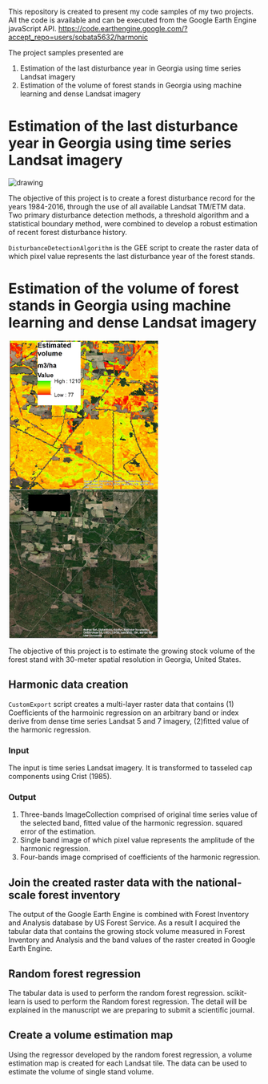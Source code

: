 
This repository is created to present my code samples of my two projects. All the code is available and can be executed from the Google Earth Engine javaScript API.
https://code.earthengine.google.com/?accept_repo=users/sobata5632/harmonic

The project samples presented are 

1. Estimation of the last disturbance year in Georgia using time series Landsat imagery
2. Estimation of the volume of forest stands in Georgia using machine learning and dense Landsat imagery

# Estimation of the last disturbance year in Georgia using time series Landsat imagery
<img src="images/mergedDiDeMap.jpg" alt="drawing" width="300"/>

The objective of this project is to create a forest disturbance record for the years 1984-2016, through the use of all available Landsat TM/ETM data. Two primary disturbance detection methods, a threshold algorithm and a statistical boundary method, were combined to develop a robust estimation of recent forest disturbance history. 

`DisturbanceDetectionAlgorithm` is the GEE script to create the raster data of which pixel value represents the last disturbance year of the forest stands. 

# Estimation of the volume of forest stands in Georgia using machine learning and dense Landsat imagery
<img src="images/volest.jpg" alt="drawing" width="300"/>

The objective of this project is to estimate the growing stock volume of the forest stand with 30-meter spatial resolution in Georgia, United States.

## Harmonic data creation
 `CustomExport` script creates a multi-layer raster data that contains (1) Coefficients of the harmoinic regression on an arbitrary band or index derive from dense time series Landsat 5 and 7 imagery, (2)fitted value of the harmonic regression. 

### Input
The input is time series Landsat imagery.
It is  transformed to tasseled cap components using Crist (1985).

### Output
1. Three-bands ImageCollection comprised of original time series value of the selected band, fitted value of the harmonic regression. squared error of the estimation.  
2. Single band image of which pixel value represents the amplitude of the harmonic regression.
3. Four-bands image comprised of coefficients of the harmonic regression.

## Join the created raster data with the national-scale forest inventory
The output of the Google Earth Engine is combined with Forest Inventory and Analysis database by US Forest Service. As a result I acquired the tabular data that contains the growing stock volume measured in Forest Inventory and Analysis and the band values of the raster created in Google Earth Engine. 

## Random forest regression
The tabular data is used to perform the random forest regression. scikit-learn is used to perform the Random forest regression. The detail will be explained in the manuscript we are preparing to submit a scientific journal.

## Create a volume estimation map
Using the regressor developed by the random forest regression, a volume estimation map is created for each Landsat tile. The data can be used to estimate the volume of single stand volume. 
